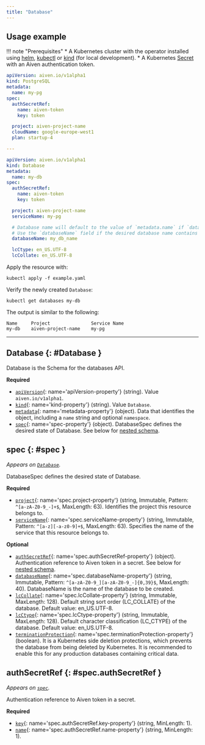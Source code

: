 ```yaml
---
title: "Database"
---
```


## Usage example

!!! note "Prerequisites"
	* A Kubernetes cluster with the operator installed using [helm](../installation/helm.md), [kubectl](../installation/kubectl.md) or [kind](../contributing/developer-guide.md) (for local development).
	* A Kubernetes [Secret](../authentication.md) with an Aiven authentication token.

```yaml linenums="1"
apiVersion: aiven.io/v1alpha1
kind: PostgreSQL
metadata:
  name: my-pg
spec:
  authSecretRef:
    name: aiven-token
    key: token

  project: aiven-project-name
  cloudName: google-europe-west1
  plan: startup-4

---

apiVersion: aiven.io/v1alpha1
kind: Database
metadata:
  name: my-db
spec:
  authSecretRef:
    name: aiven-token
    key: token

  project: aiven-project-name
  serviceName: my-pg

  # Database name will default to the value of `metadata.name` if `databaseName` is not specified.
  # Use the `databaseName` field if the desired database name contains underscores.
  databaseName: my_db_name

  lcCtype: en_US.UTF-8
  lcCollate: en_US.UTF-8
```

Apply the resource with:

```shell
kubectl apply -f example.yaml
```

Verify the newly created `Database`:

```shell
kubectl get databases my-db
```

The output is similar to the following:
```shell
Name     Project               Service Name    
my-db    aiven-project-name    my-pg           
```

---

## Database {: #Database }

Database is the Schema for the databases API.

**Required**

- [`apiVersion`](#apiVersion-property){: name='apiVersion-property'} (string). Value `aiven.io/v1alpha1`.
- [`kind`](#kind-property){: name='kind-property'} (string). Value `Database`.
- [`metadata`](#metadata-property){: name='metadata-property'} (object). Data that identifies the object, including a `name` string and optional `namespace`.
- [`spec`](#spec-property){: name='spec-property'} (object). DatabaseSpec defines the desired state of Database. See below for [nested schema](#spec).

## spec {: #spec }

_Appears on [`Database`](#Database)._

DatabaseSpec defines the desired state of Database.

**Required**

- [`project`](#spec.project-property){: name='spec.project-property'} (string, Immutable, Pattern: `^[a-zA-Z0-9_-]+$`, MaxLength: 63). Identifies the project this resource belongs to.
- [`serviceName`](#spec.serviceName-property){: name='spec.serviceName-property'} (string, Immutable, Pattern: `^[a-z][-a-z0-9]+$`, MaxLength: 63). Specifies the name of the service that this resource belongs to.

**Optional**

- [`authSecretRef`](#spec.authSecretRef-property){: name='spec.authSecretRef-property'} (object). Authentication reference to Aiven token in a secret. See below for [nested schema](#spec.authSecretRef).
- [`databaseName`](#spec.databaseName-property){: name='spec.databaseName-property'} (string, Immutable, Pattern: `^[a-zA-Z0-9_][a-zA-Z0-9_-]{0,39}$`, MaxLength: 40). DatabaseName is the name of the database to be created.
- [`lcCollate`](#spec.lcCollate-property){: name='spec.lcCollate-property'} (string, Immutable, MaxLength: 128). Default string sort order (LC_COLLATE) of the database. Default value: en_US.UTF-8.
- [`lcCtype`](#spec.lcCtype-property){: name='spec.lcCtype-property'} (string, Immutable, MaxLength: 128). Default character classification (LC_CTYPE) of the database. Default value: en_US.UTF-8.
- [`terminationProtection`](#spec.terminationProtection-property){: name='spec.terminationProtection-property'} (boolean). It is a Kubernetes side deletion protections, which prevents the database
from being deleted by Kubernetes. It is recommended to enable this for any production
databases containing critical data.

## authSecretRef {: #spec.authSecretRef }

_Appears on [`spec`](#spec)._

Authentication reference to Aiven token in a secret.

**Required**

- [`key`](#spec.authSecretRef.key-property){: name='spec.authSecretRef.key-property'} (string, MinLength: 1).
- [`name`](#spec.authSecretRef.name-property){: name='spec.authSecretRef.name-property'} (string, MinLength: 1).
